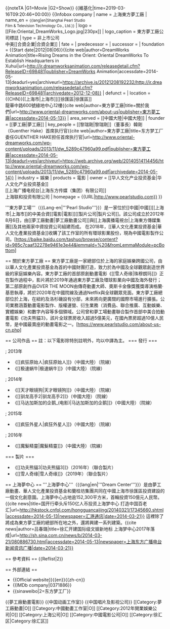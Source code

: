 {{noteTA
|G1=Movie
|G2=Show}}
{{維基化|time=2019-03-16T09:20:46+00:00}}
{{Infobox company
| name                = 上海東方夢工廠
| name_en             = <small>{{lang|en|Shanghai Pearl Studio<br />Film & Television Technology Co., Ltd.}}</small>
| logo                = [[File:Oriental_DreamWorks_Logo.jpg|230px]]
| logo_caption        = 東方夢工廠公司標誌
| type                = 非上市公司<br />中美[[合資企業|合資企業]]
| fate                = 
| predecessor         = 
| successor           = 
| foundation          = {{Start date|2012|08|06}}<ref name=DWA>{{cite web|author=DreamWorks Animation|title=Rising Dreams in the Orient: Oriental DreamWorks To Establish Headquarters in Xuhui|url=http://ir.dreamworksanimation.com/releasedetail.cfm?ReleaseID=698481|publisher=DreamWorks Animation|accessdate=2014-05-13|deadurl=yes|archiveurl=https://archive.is/20121208192232/http://ir.dreamworksanimation.com/releasedetail.cfm?ReleaseID=698481|archivedate=2012-12-08}}</ref> 
| defunct             = <!-- {{End date|YYYY|MM|DD}} -->
| location            = {{CHN}}[[上海市|上海市]][[徐匯區|徐匯區]]<br />龍華中路600號綠地中心12樓<ref name=ODW>{{cite web|author=東方夢工廠|title=關於我們|url=http://www.oriental-dreamworks.com/about-us|publisher=東方夢工廠|accessdate=2014-05-13}}</ref> 
| area_served         = [[中國大陸|中國大陸]]
| founder             = [[夢工廠|夢工廠]]
| key_people          = [[黎瑞剛|黎瑞剛]]（董事長）韓剛（Guenther Hake）首席执行官<ref name=ODWNews>{{cite web|author=東方夢工廠|title=东方梦工厂委任GUENTHER HAKE担任首席执行官|url=http://www.oriental-dreamworks.com/wp-content/uploads/2013/11/dw_5289c47960a99.pdf|publisher=東方夢工廠|accessdate=2014-05-13|deadurl=yes|archiveurl=https://web.archive.org/web/20140514114456/http://www.oriental-dreamworks.com/wp-content/uploads/2013/11/dw_5289c47960a99.pdf|archivedate=2014-05-14}}</ref> 
| industry            = 娛樂
| products            = 電影
| owner               = [[华人文化产业投资基金|华人文化产业投资基金]]<br />[[上海广播电视台|上海东方传媒（集团）有限公司]]<br />上海联和投资有限公司
| homepage            = {{URL|http://www.pearlstudio.com}}
}}

'''東方夢工場'''（{{Lang-en|'''Pearl Studio'''}}）是一家位於[[中國|中國]][[上海市|上海市]]的中美合資[[電影|電影]][[製片公司|製片公司]]。該公司成立於2012年8月6日，由[[夢工廠動畫|夢工廠動畫公司]]與[[上海廣播電視台|上海東方傳媒集團]]及其他兩家中資投資公司組建而成。<ref name=DWA /> 在2018年，[[華人文化產業投資基金|華人文化產業投資基金]]收購了該工作室的所有環球影業股份，現為中國電影製作公司。[https://baike.baidu.com/tashuo/browse/content?id=985c7caaf32278e9461e3e44&lemmaId=%20&fromLemmaModule=pcBottom]

== 關於東方夢工廠 ==
東方夢工廠是一家總部位於上海的家庭娛樂跨國公司，由以華人文化產業投資基金為首的中國財團打造，致力於為中國及全球觀眾創造世界級的家庭娛樂內容。東方夢工廠的首部原創動畫電影《[[雪人奇缘|珠穆朗玛]]》正在製作過程中，影片將於2019年通過東方夢工廠及環球影業向中國及海外發行；第二部原創作品OVER THE MOON由傳奇動畫大師、奧斯卡金像獎獲獎導演格蘭·基恩執導，將於2020年在中國院線及通過Netflix與全球觀眾見面。東方夢工廠總部位於上海，在紐約及洛杉磯設有分部，未來將向更廣闊的國際市場進行擴張。公司業務涵蓋動畫電影製作、版權運營、衍生業務（消費品、聯合推廣、互動娛樂、實體娛樂）和數字內容等多個領域。公司曾和夢工場動畫聯合製作首部中美合拍動畫電影《功夫熊貓3》，該片全球票房收入超過5億美元，在國內票房超過10億人民幣，是中國最賣座的動畫電影之一。<ref>[https://www.pearlstudio.com/about-us-cn.php]</ref>

== 公司作品 ==
註：以下電影除特別註明外，均以中譯為主。
=== 發行 ===

; 2013年
* 《[[疯狂原始人|疯狂原始人]]》（中國大陸）（院線）
* 《[[极速蜗牛|极速蜗牛]]》（中國大陸）（院線）

; 2014年
* 《[[天才眼镜狗|天才眼镜狗]]》（中國大陸）（院線）
* 《[[驯龙高手2|驯龙高手2]]》（中國大陸）（院線）
* 《[[马达加斯加的企鹅_(电影)|马达加斯加的企鹅]]》（中國大陸）（院線）

; 2015年
* 《[[疯狂外星人|疯狂外星人]]》（中國大陸）（院線）

; 2016年
* 《[[魔髮精靈|魔髮精靈]]》（中國大陸）（院線）

=== 製片 ===
* 《[[功夫熊貓3|功夫熊貓3]]》（2016年）（聯合製片）
* 《[[雪人奇缘|雪人奇缘]]》（2019年）（聯合製片）

== 上海夢中心 ==
'''上海夢中心'''（{{lang|en|'''Dream Center'''}}）是由夢工廠動畫、華人文化產業投資基金和蘭桂坊集團共同在中國上海市徐匯區投資建設的一個文化創意園。上海夢中心占地逾152,300平方米，首輪投資150億元人民幣。<ref>{{cite news|title=国开行牵头斥150亿人币投资上海梦中心 打造中国百老汇|url=http://hkstock.cnfol.com/hongguancaijing/20140321/17345660.shtml|accessdate=2014-05-13|newspaper=汇港通讯|date=2014-03-21}}</ref> 這裡除了將成為東方夢工廠的總部所在地之外，還將興建一系列建築。<ref>{{cite news|author=吕春璐|title=徐汇开建国际级文娱新地标 上海梦中心2017年落成|url=http://sh.sina.com.cn/news/b/2014-03-21/080886730.html|accessdate=2014-05-13|newspaper=上海东方广播电台新闻资讯广播|date=2014-03-21}}</ref>

== 參考資料 ==
{{Reflist|2}}

== 外部連結 ==
* {{Official website}}{{en}}{{zh-cn}}
* {{IMDb company|0371886}}
* {{sinaweibo|2=东方梦工厂}}

{{夢工廠動畫電影}}
{{中国动画工作室}}
{{中国唱片及影视公司}}
[[Category:夢工廠動畫|O]]
[[Category:中國動畫工作室|O]]
[[Category:2012年開業娛樂公司|O]]
[[Category:上海公司|O]]
[[Category:中國電影公司|O]]
[[Category:徐汇区|Category:徐汇区]]